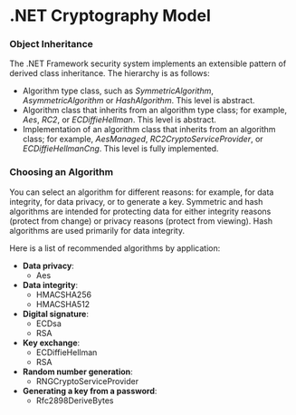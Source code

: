 # .NET Cryptography Model

### Object Inheritance <a id="object-inheritance"></a>

The .NET Framework security system implements an extensible pattern of derived class inheritance. The hierarchy is as follows:

* Algorithm type class, such as _SymmetricAlgorithm_, _AsymmetricAlgorithm_ or _HashAlgorithm_. This level is abstract.
* Algorithm class that inherits from an algorithm type class; for example, _Aes_, _RC2_, or _ECDiffieHellman_. This level is abstract.
* Implementation of an algorithm class that inherits from an algorithm class; for example, _AesManaged_, _RC2CryptoServiceProvider_, or _ECDiffieHellmanCng_. This level is fully implemented.

### Choosing an Algorithm <a id="choosing-an-algorithm"></a>

You can select an algorithm for different reasons: for example, for data integrity, for data privacy, or to generate a key. Symmetric and hash algorithms are intended for protecting data for either integrity reasons \(protect from change\) or privacy reasons \(protect from viewing\). Hash algorithms are used primarily for data integrity.

Here is a list of recommended algorithms by application:

* **Data privacy**:
  * Aes
* **Data integrity**:
  * HMACSHA256
  * HMACSHA512
* **Digital signature**:
  * ECDsa
  * RSA
* **Key exchange**:
  * ECDiffieHellman
  * RSA
* **Random number generation**:
  * RNGCryptoServiceProvider
* **Generating a key from a password**:
  * Rfc2898DeriveBytes


